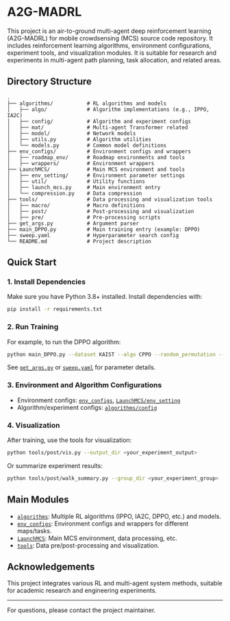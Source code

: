 # A2G-MADRL

This project is an air-to-ground multi-agent deep reinforcement learning (A2G-MADRL) for mobile crowdsensing (MCS) source code repository. It includes reinforcement learning algorithms, environment configurations, experiment tools, and visualization modules. It is suitable for research and experiments in multi-agent path planning, task allocation, and related areas.

## Directory Structure

```
.
├── algorithms/           # RL algorithms and models
│   ├── algo/             # Algorithm implementations (e.g., IPPO, IA2C)
│   ├── config/           # Algorithm and experiment configs
│   ├── mat/              # Multi-agent Transformer related
│   ├── model/            # Network models
│   ├── utils.py          # Algorithm utilities
│   └── models.py         # Common model definitions
├── env_configs/          # Environment configs and wrappers
│   ├── roadmap_env/      # Roadmap environments and tools
│   ├── wrappers/         # Environment wrappers
├── LaunchMCS/            # Main MCS environment and tools
│   ├── env_setting/      # Environment parameter settings
│   ├── util/             # Utility functions
│   ├── launch_mcs.py     # Main environment entry
│   └── compression.py    # Data compression
├── tools/                # Data processing and visualization tools
│   ├── macro/            # Macro definitions
│   ├── post/             # Post-processing and visualization
│   ├── pre/              # Pre-processing scripts
├── get_args.py           # Argument parser
├── main_DPPO.py          # Main training entry (example: DPPO)
├── sweep.yaml            # Hyperparameter search config
└── README.md             # Project description
```

## Quick Start

### 1. Install Dependencies

Make sure you have Python 3.8+ installed. Install dependencies with:

```sh
pip install -r requirements.txt
```

### 2. Run Training

For example, to run the DPPO algorithm:

```sh
python main_DPPO.py --dataset KAIST --algo CPPO --random_permutation --n_iter 30000 --gpu 2 --device cuda:0
```

See [`get_args.py`](get_args.py) or [`sweep.yaml`](sweep.yaml) for parameter details.

### 3. Environment and Algorithm Configurations

- Environment configs: [`env_configs`](env_configs), [`LaunchMCS/env_setting`](LaunchMCS/env_setting)
- Algorithm/experiment configs: [`algorithms/config`](algorithms/config)

### 4. Visualization

After training, use the tools for visualization:

```sh
python tools/post/vis.py --output_dir <your_experiment_output>
```

Or summarize experiment results:

```sh
python tools/post/walk_summary.py --group_dir <your_experiment_group>
```

## Main Modules

- [`algorithms`](algorithms): Multiple RL algorithms (IPPO, IA2C, DPPO, etc.) and models.
- [`env_configs`](env_configs): Environment configs and wrappers for different maps/tasks.
- [`LaunchMCS`](LaunchMCS): Main MCS environment, data processing, etc.
- [`tools`](tools): Data pre/post-processing and visualization.


## Acknowledgements

This project integrates various RL and multi-agent system methods, suitable for academic research and engineering experiments.

---

For questions, please contact the project maintainer.
